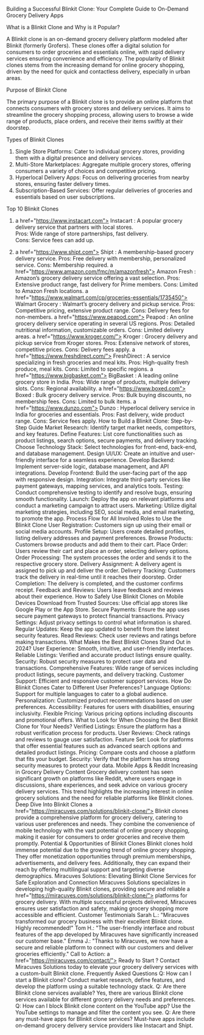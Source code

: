 Building a Successful Blinkit Clone: Your Complete Guide to On-Demand Grocery Delivery Apps

What is a Blinkit Clone and Why is it Popular?

A Blinkit clone is an on-demand grocery delivery platform modeled after Blinkit (formerly Grofers). These clones offer a digital solution for consumers to order groceries and essentials online, with rapid delivery services ensuring convenience and efficiency. The popularity of Blinkit clones stems from the increasing demand for online grocery shopping, driven by the need for quick and contactless delivery, especially in urban areas.

Purpose of Blinkit Clone

The primary purpose of a Blinkit clone is to provide an online platform that connects consumers with grocery stores and delivery services. It aims to streamline the grocery shopping process, allowing users to browse a wide range of products, place orders, and receive their items swiftly at their doorstep.

Types of Blinkit Clones

1. Single Store Platforms: Cater to individual grocery stores, providing them with a digital presence and delivery services.
2. Multi-Store Marketplaces: Aggregate multiple grocery stores, offering consumers a variety of choices and competitive pricing.
3. Hyperlocal Delivery Apps: Focus on delivering groceries from nearby stores, ensuring faster delivery times.
4. Subscription-Based Services: Offer regular deliveries of groceries and essentials based on user subscriptions.

Top 10 Blinkit Clones

1. a href="https://www.instacart.com"> Instacart</a> : A popular grocery delivery service that partners with local stores.<br>
Pros: Wide range of store partnerships, fast delivery.<br>
Cons: Service fees can add up.

2. a href="https://www.shipt.com"> Shipt</a> : A membership-based grocery delivery service.
Pros: Free delivery with membership, personalized service.
Cons: Membership required.
a href="https://www.amazon.com/fmc/m/amazonfresh"> Amazon Fresh</a> : Amazon’s grocery delivery service offering a vast selection.
Pros: Extensive product range, fast delivery for Prime members.
Cons: Limited to Amazon Fresh locations.
a href="https://www.walmart.com/cp/groceries-essentials/1735450"> Walmart Grocery</a> : Walmart’s grocery delivery and pickup service.
Pros: Competitive pricing, extensive product range.
Cons: Delivery fees for non-members.
a href="https://www.peapod.com"> Peapod</a> : An online grocery delivery service operating in several US regions.
Pros: Detailed nutritional information, customizable orders.
Cons: Limited delivery areas.
a href="https://www.kroger.com/"> Kroger</a> : Grocery delivery and pickup service from Kroger stores.
Pros: Extensive network of stores, competitive prices.
Cons: Delivery fees apply.
a href="https://www.freshdirect.com/"> FreshDirect</a> : A service specializing in fresh groceries and meal kits.
Pros: High-quality fresh produce, meal kits.
Cons: Limited to specific regions.
a href="https://www.bigbasket.com"> BigBasket</a> : A leading online grocery store in India.
Pros: Wide range of products, multiple delivery slots.
Cons: Regional availability.
a href="https://www.boxed.com"> Boxed</a> : Bulk grocery delivery service.
Pros: Bulk buying discounts, no membership fees.
Cons: Limited to bulk items.
a href="https://www.dunzo.com"> Dunzo</a> : Hyperlocal delivery service in India for groceries and essentials.
Pros: Fast delivery, wide product range.
Cons: Service fees apply.
How to Build a Blinkit Clone: Step-by-Step Guide
Market Research: Identify target market needs, competitors, and key features.
Define Features: List core functionalities such as product listings, search options, secure payments, and delivery tracking.
Choose Technology Stack: Select technologies for front-end, back-end, and database management.
Design UI/UX: Create an intuitive and user-friendly interface for a seamless experience.
Develop Backend: Implement server-side logic, database management, and API integrations.
Develop Frontend: Build the user-facing part of the app with responsive design.
Integration: Integrate third-party services like payment gateways, mapping services, and analytics tools.
Testing: Conduct comprehensive testing to identify and resolve bugs, ensuring smooth functionality.
Launch: Deploy the app on relevant platforms and conduct a marketing campaign to attract users.
Marketing: Utilize digital marketing strategies, including SEO, social media, and email marketing, to promote the app.
Process Flow for All Involved Roles to Use the Blinkit Clone
User Registration: Customers sign up using their email or social media accounts.
Profile Setup: Users create detailed profiles, listing delivery addresses and payment preferences.
Browse Products: Customers browse products and add them to their cart.
Place Order: Users review their cart and place an order, selecting delivery options.
Order Processing: The system processes the order and sends it to the respective grocery store.
Delivery Assignment: A delivery agent is assigned to pick up and deliver the order.
Delivery Tracking: Customers track the delivery in real-time until it reaches their doorstep.
Order Completion: The delivery is completed, and the customer confirms receipt.
Feedback and Reviews: Users leave feedback and reviews about their experience.
How to Safely Use Blinkit Clones on Mobile Devices
Download from Trusted Sources: Use official app stores like Google Play or the App Store.
Secure Payments: Ensure the app uses secure payment gateways to protect financial transactions.
Privacy Settings: Adjust privacy settings to control what information is shared.
Regular Updates: Keep the app updated to benefit from the latest security features.
Read Reviews: Check user reviews and ratings before making transactions.
What Makes the Best Blinkit Clones Stand Out in 2024?
User Experience: Smooth, intuitive, and user-friendly interfaces.
Reliable Listings: Verified and accurate product listings ensure quality.
Security: Robust security measures to protect user data and transactions.
Comprehensive Features: Wide range of services including product listings, secure payments, and delivery tracking.
Customer Support: Efficient and responsive customer support services.
How Do Blinkit Clones Cater to Different User Preferences?
Language Options: Support for multiple languages to cater to a global audience.
Personalization: Customized product recommendations based on user preferences.
Accessibility: Features for users with disabilities, ensuring inclusivity.
Flexible Pricing: Various pricing options including discounts and promotional offers.
What to Look for When Choosing the Best Blinkit Clone for Your Needs?
Verified Listings: Ensure the platform has a robust verification process for products.
User Reviews: Check ratings and reviews to gauge user satisfaction.
Feature Set: Look for platforms that offer essential features such as advanced search options and detailed product listings.
Pricing: Compare costs and choose a platform that fits your budget.
Security: Verify that the platform has strong security measures to protect your data.
Mobile Apps & Reddit Increasing in Grocery Delivery Content
Grocery delivery content has seen significant growth on platforms like Reddit, where users engage in discussions, share experiences, and seek advice on various grocery delivery services. This trend highlights the increasing interest in online grocery solutions and the need for reliable platforms like Blinkit clones.
Deep Dive Into Blinkit Clones
a href="https://miracuves.com/solutions/blinkit-clone/"> Blinkit clones</a> provide a comprehensive platform for grocery delivery, catering to various user preferences and needs. They combine the convenience of mobile technology with the vast potential of online grocery shopping, making it easier for consumers to order groceries and receive them promptly.
Potential & Opportunities of Blinkit Clones
Blinkit clones hold immense potential due to the growing trend of online grocery shopping. They offer monetization opportunities through premium memberships, advertisements, and delivery fees. Additionally, they can expand their reach by offering multilingual support and targeting diverse demographics.
Miracuves Solutions: Elevating Blinkit Clone Services for Safe Exploration and Connection
Miracuves Solutions specializes in developing high-quality Blinkit clones, providing secure and reliable a href="https://miracuves.com/solutions/blinkit-clone/"> platforms for grocery delivery</a>. With multiple successful projects delivered, Miracuves ensures user satisfaction and safety, making grocery shopping more accessible and efficient.
Customer Testimonials
Sarah L.: "Miracuves transformed our grocery business with their excellent Blinkit clone. Highly recommended!"
Tom H.: "The user-friendly interface and robust features of the app developed by Miracuves have significantly increased our customer base."
Emma J.: "Thanks to Miracuves, we now have a secure and reliable platform to connect with our customers and deliver groceries efficiently."
Call to Action:
a href="https://miracuves.com/contact/"> Ready to Start</a> ? Contact Miracuves Solutions today to elevate your grocery delivery services with a custom-built Blinkit clone.
Frequently Asked Questions
Q: How can I start a Blinkit clone?
Conduct market research, define features, and develop the platform using a suitable technology stack.
Q: Are there Blinkit clone services available?
Yes, there are various Blinkit clone services available for different grocery delivery needs and preferences.
Q: How can I block Blinkit clone content on the YouTube app?
Use the YouTube settings to manage and filter the content you see.
Q: Are there any must-have apps for Blinkit clone services?
Must-have apps include on-demand grocery delivery service providers like Instacart and Shipt.
